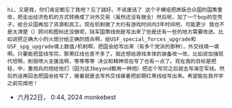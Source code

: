 	hi，又是我，你们肯定都忘了我吧？忘了就好。不说废话了 这个子模组把原版合众国的国策重改，把走出经济危机的方式转换成了对外交易（虽然还没有做全）然后呢，加了一个bop的空壳子。给合众国再加了资源和民工。现在机制做了大约有游戏时间内3年时间吧，可能更少 我也不是太清楚（）顾问和图标还没做呢，陆军国策线倒是写出来了但是还有一些的地方需要改进。比如说把正确大小的火炮分给正确的炮兵啊，给USF_special_forces_upgrade和USF_spg_upgrade填上数值/机制啊，把国会给写出来（有多个党派的那种），外交线填一填啊。只要能把蓝线写完，那黑红线也差不多了。我还想给游戏本体的装备改一改，比如说加强现代坦啊，削弱喷火支援连啊，等等等等 决议和精神现在写了也有一点了。现在我的目标是把轻，中，重炮兵的炮给他们（因为这3beyond都用一种炮）把这个写完之后就去写海空军线。然后的话再回去把国会给写了，接着就是去写外交线接着把前期红黑线给写出来。希望能在我开学之前完成吧！

- 六月22日， 0:44, 2024
monkebest